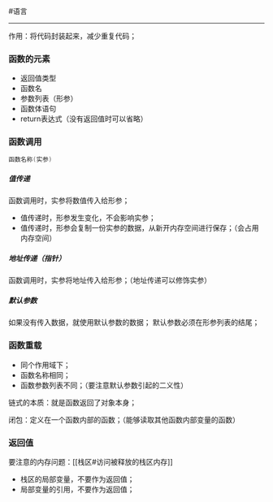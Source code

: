 #语言 
***
作用：将代码封装起来，减少重复代码；
### 函数的元素
-   返回值类型
-   函数名
-   参数列表（形参）
-   函数体语句
-   return表达式（没有返回值时可以省略）
### 函数调用
```cpp
函数名称(实参)
```
##### **值传递**
函数调用时，实参将数值传入给形参；
-   值传递时，形参发生变化，不会影响实参；
-   值传递时，形参会复制一份实参的数据，从新开内存空间进行保存；（会占用内存空间）

##### 地址传递（指针）
函数调用时，实参将地址传入给形参；（地址传递可以修饰实参）

##### 默认参数
如果没有传入数据，就使用默认参数的数据；
默认参数必须在形参列表的结尾；
### 函数重载
-   同个作用域下；
-   函数名称相同；
-   函数参数列表不同；（要注意默认参数引起的二义性）

链式的本质：就是函数返回了对象本身；

闭包：定义在一个函数内部的函数；（能够读取其他函数内部变量的函数）

### 返回值
要注意的内存问题：[[栈区#访问被释放的栈区内存]]
-   栈区的局部变量，不要作为返回值；
-   局部变量的引用，不要作为返回值；

